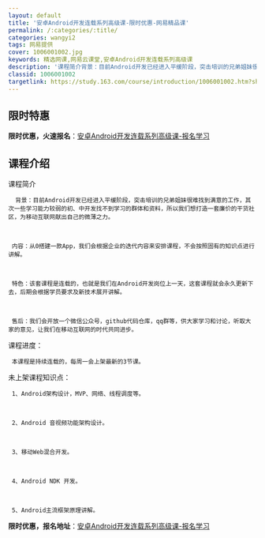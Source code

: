 ```yaml
---
layout: default
title: '安卓Android开发连载系列高级课-限时优惠-网易精品课'
permalink: /:categories/:title/
categories: wangyi2
tags: 网易提供
cover: 1006001002.jpg
keywords: 精选网课,网易云课堂,安卓Android开发连载系列高级课
description: '课程简介背景：目前Android开发已经进入平缓阶段，突击培训的兄弟姐妹很难找到满意的工作，其次一些学习能力较弱的初、中'
classid: 1006001002
targetlink: https://study.163.com/course/introduction/1006001002.htm?share=1&shareId=1025206652&utm_campaign=share&utm_medium=iphoneShare&utm_source=&utm_u=1025206652
---
```


## 限时特惠

**限时优惠，火速报名**：[安卓Android开发连载系列高级课-报名学习](https://study.163.com/course/introduction/1006001002.htm?share=1&shareId=1025206652&utm_campaign=share&utm_medium=iphoneShare&utm_source=&utm_u=1025206652)

## 课程介绍

课程简介



      背景：目前Android开发已经进入平缓阶段，突击培训的兄弟姐妹很难找到满意的工作，其次一些学习能力较弱的初、中开发找不到学习的群体和资料，所以我们想打造一套廉价的干货社区，为移动互联网献出自己的微薄之力。



     内容：从0搭建一款App，我们会根据企业的迭代内容来安排课程，不会按照固有的知识点进行讲解。



     特色：该套课程是连载的，也就是我们在Android开发岗位上一天，这套课程就会永久更新下去，后期会根据学员要求及新技术展开讲解。



     售后：我们会开放一个微信公众号，github代码仓库，qq群等，供大家学习和讨论，听取大家的意见，让我们在移动互联网的时代共同进步。



课程进度：

     本课程是持续连载的，每周一会上架最新的3节课。



未上架课程知识点：

     1、Android架构设计，MVP、网络、线程调度等。



     2、Android 音视频功能架构设计。



     3、移动Web混合开发。



     4、Android NDK 开发。



     5、Android主流框架原理讲解。

**限时优惠，报名地址**：[安卓Android开发连载系列高级课-报名学习](https://study.163.com/course/introduction/1006001002.htm?share=1&shareId=1025206652&utm_campaign=share&utm_medium=iphoneShare&utm_source=&utm_u=1025206652)

